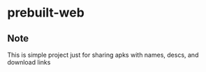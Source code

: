 # prebuilt-web

## Note
This is simple project just for sharing apks with names, descs, and download links
